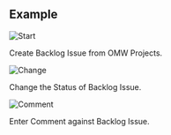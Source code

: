 ## Example

![Start](img/e1p-backlog-start.png)

Create Backlog Issue from OMW Projects.

![Change](img/e1p-backlog-change.png)

Change the Status of Backlog Issue.

![Comment](imt/e1p-backlog-comment.png)

Enter Comment against Backlog Issue.
